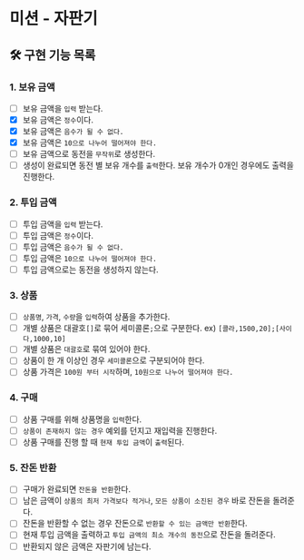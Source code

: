 # 미션 - 자판기

## 🛠 구현 기능 목록

### 1. 보유 금액
 * [ ] 보유 금액을 `입력` 받는다.
 * [x] 보유 금액은 `정수`이다.
 * [x] 보유 금액은 `음수가 될 수 없다.`
 * [x] 보유 금액은 `10으로 나누어 떨어져야 한다.`
 * [ ] 보유 금액으로 동전을 `무작위`로 생성한다.
 * [ ] 생성이 완료되면 동전 별 보유 개수를 `출력`한다. 보유 개수가 0개인 경우에도 출력을 진행한다.
 
### 2. 투입 금액
 * [ ] 투입 금액을 `입력` 받는다.
 * [ ] 투입 금액은 `정수`이다.
 * [ ] 투입 금액은 `음수가 될 수 없다.`
 * [ ] 투입 금액은 `10으로 나누어 떨어져야 한다.`
 * [ ] 투입 금액으로는 동전을 생성하지 않는다.

### 3. 상품
 * [ ] `상품명`, `가격`, `수량`을 `입력`하여 상품을 추가한다.
 * [ ] 개별 상품은 대괄호`[]`로 묶어 세미콜론`;`으로 구분한다. ex) `[콜라,1500,20];[사이다,1000,10]`
 * [ ] 개별 상품은 `대괄호`로 묶여 있어야 한다.
 * [ ] 상품이 한 개 이상인 경우 `세미콜론`으로 구분되어야 한다.
 * [ ] 상품 가격은 `100원 부터 시작`하며, `10원으로 나누어 떨어져야 한다.`

### 4. 구매
 * [ ] 상품 구매를 위해 상품명을 `입력`한다.
 * [ ] `상품이 존재하지 않는 경우` 예외를 던지고 재입력을 진행한다.
 * [ ] 상품 구매를 진행 할 때 `현재 투입 금액`이 `출력`된다.

### 5. 잔돈 반환
 * [ ] 구매가 완료되면 `잔돈을 반환`한다.
 * [ ] 남은 금액이 `상품의 최저 가격보다 적거나`, `모든 상품이 소진된 경우` 바로 잔돈을 돌려준다.
 * [ ] 잔돈을 반환할 수 없는 경우 잔돈으로 `반환할 수 있는 금액만 반환`한다.
 * [ ] 현재 투입 금액을 출력하고 `투입 금액의 최소 개수의 동전`으로 잔돈을 돌려준다.
 * [ ] 반환되지 않은 금액은 자판기에 남는다.